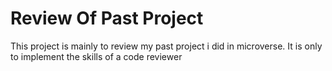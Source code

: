 # Review Of Past Project
This project is mainly to review my past project i did in microverse.
It is only to implement the skills of a code reviewer